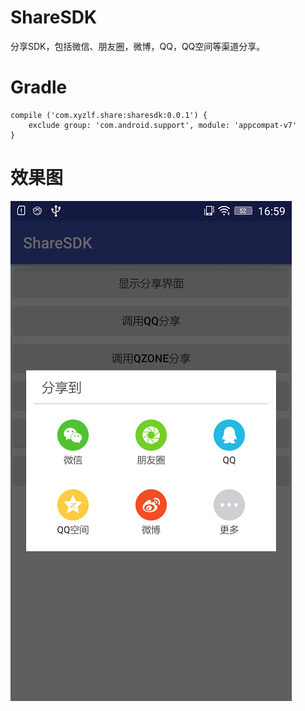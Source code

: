# ShareSDK
分享SDK，包括微信、朋友圈，微博，QQ，QQ空间等渠道分享。

# Gradle
    
    compile ('com.xyzlf.share:sharesdk:0.0.1') {
    	exclude group: 'com.android.support', module: 'appcompat-v7'
    }


# 效果图
<img src="share.png"/>